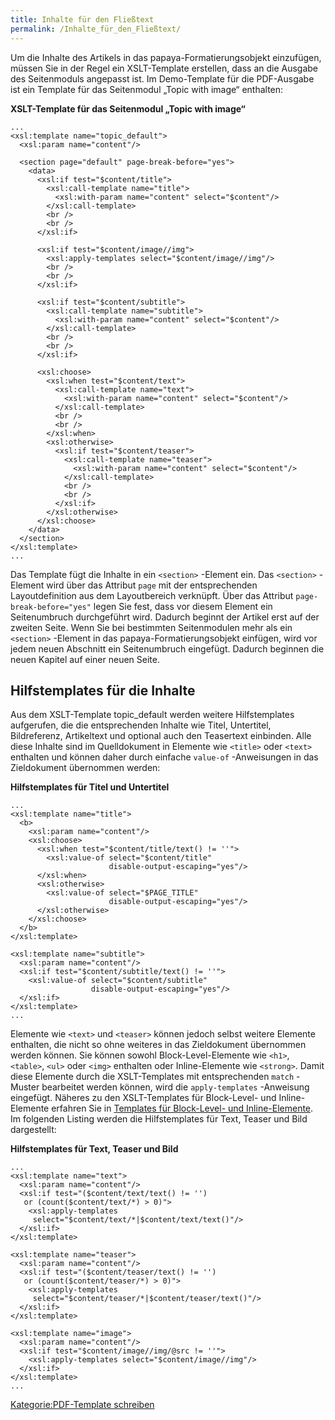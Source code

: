 ```yaml
---
title: Inhalte für den Fließtext
permalink: /Inhalte_für_den_Fließtext/
---
```


Um die Inhalte des Artikels in das papaya-Formatierungsobjekt einzufügen, müssen Sie in der Regel ein XSLT-Template erstellen, dass an die Ausgabe des Seitenmoduls angepasst ist. Im Demo-Template für die PDF-Ausgabe ist ein Template für das Seitenmodul „Topic with image“ enthalten:

**XSLT-Template für das Seitenmodul „Topic with image“**

~~~~ {.xml}
...
<xsl:template name="topic_default">
  <xsl:param name="content"/>

  <section page="default" page-break-before="yes">
    <data>
      <xsl:if test="$content/title">
        <xsl:call-template name="title">
          <xsl:with-param name="content" select="$content"/>
        </xsl:call-template>
        <br />
        <br />
      </xsl:if>

      <xsl:if test="$content/image//img">
        <xsl:apply-templates select="$content/image//img"/>
        <br />
        <br />
      </xsl:if>

      <xsl:if test="$content/subtitle">
        <xsl:call-template name="subtitle">
          <xsl:with-param name="content" select="$content"/>
        </xsl:call-template>
        <br />
        <br />
      </xsl:if>

      <xsl:choose>
        <xsl:when test="$content/text">
          <xsl:call-template name="text">
            <xsl:with-param name="content" select="$content"/>
          </xsl:call-template>
          <br />
          <br />
        </xsl:when>
        <xsl:otherwise>
          <xsl:if test="$content/teaser">
            <xsl:call-template name="teaser">
              <xsl:with-param name="content" select="$content"/>
            </xsl:call-template>
            <br />
            <br />
          </xsl:if>
        </xsl:otherwise>
      </xsl:choose>
    </data>
  </section>
</xsl:template>
...
~~~~

Das Template fügt die Inhalte in ein `<section>` -Element ein. Das `<section>` -Element wird über das Attribut `page` mit der entsprechenden Layoutdefinition aus dem Layoutbereich verknüpft. Über das Attribut `page-break-before="yes"` legen Sie fest, dass vor diesem Element ein Seitenumbruch durchgeführt wird. Dadurch beginnt der Artikel erst auf der zweiten Seite. Wenn Sie bei bestimmten Seitenmodulen mehr als ein `<section>` -Element in das papaya-Formatierungsobjekt einfügen, wird vor jedem neuen Abschnitt ein Seitenumbruch eingefügt. Dadurch beginnen die neuen Kapitel auf einer neuen Seite.

Hilfstemplates für die Inhalte
------------------------------

Aus dem XSLT-Template topic_default werden weitere Hilfstemplates aufgerufen, die die entsprechenden Inhalte wie Titel, Untertitel, Bildreferenz, Artikeltext und optional auch den Teasertext einbinden. Alle diese Inhalte sind im Quelldokument in Elemente wie `<title>` oder `<text>` enthalten und können daher durch einfache `value-of` -Anweisungen in das Zieldokument übernommen werden:

**Hilfstemplates für Titel und Untertitel**

~~~~ {.xml}
...
<xsl:template name="title">
  <b>
    <xsl:param name="content"/>
    <xsl:choose>
      <xsl:when test="$content/title/text() != ''">
        <xsl:value-of select="$content/title"
                      disable-output-escaping="yes"/>
      </xsl:when>
      <xsl:otherwise>
        <xsl:value-of select="$PAGE_TITLE"
                      disable-output-escaping="yes"/>
      </xsl:otherwise>
    </xsl:choose>
  </b>
</xsl:template>

<xsl:template name="subtitle">
  <xsl:param name="content"/>
  <xsl:if test="$content/subtitle/text() != ''">
    <xsl:value-of select="$content/subtitle"
                  disable-output-escaping="yes"/>
  </xsl:if>
</xsl:template>
...
~~~~

Elemente wie `<text>` und `<teaser>` können jedoch selbst weitere Elemente enthalten, die nicht so ohne weiteres in das Zieldokument übernommen werden können. Sie können sowohl Block-Level-Elemente wie `<h1>`, `<table>`, `<ul>` oder `<img>` enthalten oder Inline-Elemente wie `<strong>`. Damit diese Elemente durch die XSLT-Templates mit entsprechenden `match` -Muster bearbeitet werden können, wird die `apply-templates` -Anweisung eingefügt. Näheres zu den XSLT-Templates für Block-Level- und Inline-Elemente erfahren Sie in [Templates für Block-Level- und Inline-Elemente](/Templates_für_Block-Level-_und_Inline-Elemente.md). Im folgenden Listing werden die Hilfstemplates für Text, Teaser und Bild dargestellt:

**Hilfstemplates für Text, Teaser und Bild**

~~~~ {.xml}
...
<xsl:template name="text">
  <xsl:param name="content"/>
  <xsl:if test="($content/text/text() != '')
   or (count($content/text/*) > 0)">
    <xsl:apply-templates
     select="$content/text/*|$content/text/text()"/>
  </xsl:if>
</xsl:template>

<xsl:template name="teaser">
  <xsl:param name="content"/>
  <xsl:if test="($content/teaser/text() != '')
   or (count($content/teaser/*) > 0)">
    <xsl:apply-templates
     select="$content/teaser/*|$content/teaser/text()"/>
  </xsl:if>
</xsl:template>

<xsl:template name="image">
  <xsl:param name="content"/>
  <xsl:if test="$content/image//img/@src != ''">
    <xsl:apply-templates select="$content/image//img"/>
  </xsl:if>
</xsl:template>
...
~~~~

[Kategorie:PDF-Template schreiben](export_de/Kategorie:PDF-Template_schreiben.md)